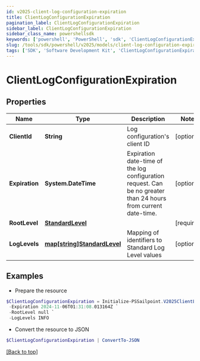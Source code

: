 ```yaml
---
id: v2025-client-log-configuration-expiration
title: ClientLogConfigurationExpiration
pagination_label: ClientLogConfigurationExpiration
sidebar_label: ClientLogConfigurationExpiration
sidebar_class_name: powershellsdk
keywords: ['powershell', 'PowerShell', 'sdk', 'ClientLogConfigurationExpiration', 'V2025ClientLogConfigurationExpiration'] 
slug: /tools/sdk/powershell/v2025/models/client-log-configuration-expiration
tags: ['SDK', 'Software Development Kit', 'ClientLogConfigurationExpiration', 'V2025ClientLogConfigurationExpiration']
---
```



# ClientLogConfigurationExpiration

## Properties

Name | Type | Description | Notes
------------ | ------------- | ------------- | -------------
**ClientId** | **String** | Log configuration's client ID | [optional] 
**Expiration** | **System.DateTime** | Expiration date-time of the log configuration request.  Can be no greater than 24 hours from current date-time. | [optional] 
**RootLevel** | [**StandardLevel**](standard-level) |  | [required]
**LogLevels** | [**map[string]StandardLevel**](standard-level) | Mapping of identifiers to Standard Log Level values | [optional] 

## Examples

- Prepare the resource
```powershell
$ClientLogConfigurationExpiration = Initialize-PSSailpoint.V2025ClientLogConfigurationExpiration  -ClientId 3a38a51992e8445ab51a549c0a70ee66 `
 -Expiration 2024-11-06T01:31:08.013164Z `
 -RootLevel null `
 -LogLevels INFO
```

- Convert the resource to JSON
```powershell
$ClientLogConfigurationExpiration | ConvertTo-JSON
```


[[Back to top]](#) 

